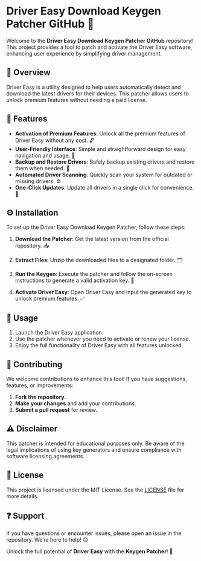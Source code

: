 # Driver Easy Download Keygen Patcher GitHub 🌟

Welcome to the **Driver Easy Download Keygen Patcher GitHub** repository! This project provides a tool to patch and activate the Driver Easy software, enhancing user experience by simplifying driver management.

## 📌 Overview  
Driver Easy is a utility designed to help users automatically detect and download the latest drivers for their devices. This patcher allows users to unlock premium features without needing a paid license.

## 🌟 Features  
- **Activation of Premium Features**: Unlock all the premium features of Driver Easy without any cost. 🔓  
- **User-Friendly Interface**: Simple and straightforward design for easy navigation and usage. 🎨  
- **Backup and Restore Drivers**: Safely backup existing drivers and restore them when needed. 💾  
- **Automated Driver Scanning**: Quickly scan your system for outdated or missing drivers. ⚙️  
- **One-Click Updates**: Update all drivers in a single click for convenience. 🚀  

## ⚙️ Installation  
To set up the Driver Easy Download Keygen Patcher, follow these steps:

1. **Download the Patcher**: Get the latest version from the official repository. 📥  
   
2. **Extract Files**: Unzip the downloaded files to a designated folder. 🗂️

3. **Run the Keygen**: Execute the patcher and follow the on-screen instructions to generate a valid activation key. 🔑

4. **Activate Driver Easy**: Open Driver Easy and input the generated key to unlock premium features. ✅

## 📖 Usage  
1. Launch the Driver Easy application.
2. Use the patcher whenever you need to activate or renew your license.
3. Enjoy the full functionality of Driver Easy with all features unlocked.

## 🤝 Contributing  
We welcome contributions to enhance this tool! If you have suggestions, features, or improvements:

1. **Fork the repository**.
2. **Make your changes** and add your contributions.
3. **Submit a pull request** for review.

## ⚠️ Disclaimer  
This patcher is intended for educational purposes only. Be aware of the legal implications of using key generators and ensure compliance with software licensing agreements.

## 📜 License  
This project is licensed under the MIT License. See the [LICENSE](LICENSE) file for more details.

## ❓ Support  
If you have questions or encounter issues, please open an issue in the repository. We’re here to help! 😊

Unlock the full potential of **Driver Easy** with the **Keygen Patcher**! 🌟